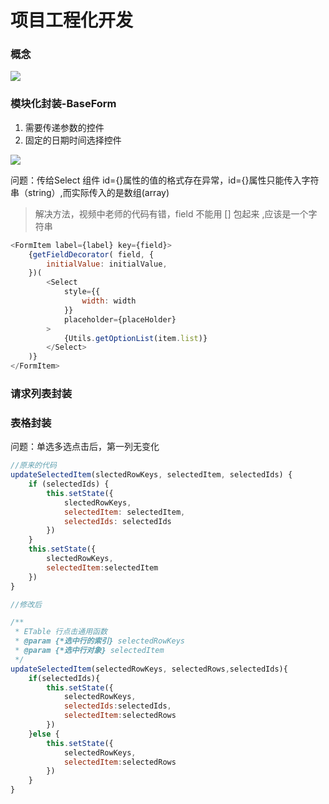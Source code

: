 # 项目工程化开发

### 概念
![](https://upload-images.jianshu.io/upload_images/9249356-0ddc6914096e9152.png?imageMogr2/auto-orient/strip%7CimageView2/2/w/1240)

### 模块化封装-BaseForm
1. 需要传递参数的控件
2. 固定的日期时间选择控件

![](https://upload-images.jianshu.io/upload_images/9249356-7d7cabdf3615d3fb.png?imageMogr2/auto-orient/strip%7CimageView2/2/w/1240)

问题：传给Select 组件 id={}属性的值的格式存在异常，id={}属性只能传入字符串（string）,而实际传入的是数组(array)

>解决方法，视频中老师的代码有错，field 不能用 [] 包起来 ,应该是一个字符串
```javascript
<FormItem label={label} key={field}>
    {getFieldDecorator( field, {
        initialValue: initialValue,
    })(
        <Select
            style={{
                width: width
            }}
            placeholder={placeHolder}
        >
            {Utils.getOptionList(item.list)}
        </Select>
    )}
</FormItem>

```
### 请求列表封装

### 表格封装

问题：单选多选点击后，第一列无变化

```javascript
//原来的代码
updateSelectedItem(slectedRowKeys, selectedItem, selectedIds) {
    if (selectedIds) {
        this.setState({
            slectedRowKeys,
            selectedItem: selectedItem,
            selectedIds: selectedIds
        })
    }
    this.setState({
        slectedRowKeys,
        selectedItem:selectedItem
    })
}

//修改后

/**
 * ETable 行点击通用函数
 * @param {*选中行的索引} selectedRowKeys
 * @param {*选中行对象} selectedItem
 */
updateSelectedItem(selectedRowKeys, selectedRows,selectedIds){
    if(selectedIds){
        this.setState({
            selectedRowKeys,
            selectedIds:selectedIds,
            selectedItem:selectedRows
        })
    }else {
        this.setState({
            selectedRowKeys,
            selectedItem:selectedRows
        })
    }
}

```